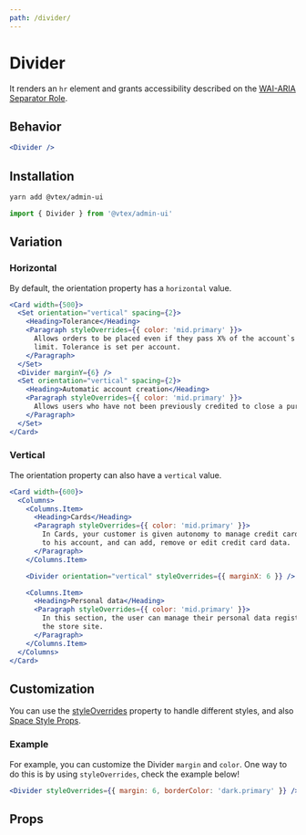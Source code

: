 ```yaml
---
path: /divider/
---
```


# Divider

It renders an `hr` element and grants accessibility described on the [WAI-ARIA Separator Role](https://www.w3.org/TR/wai-aria-1.1/#separator).

## Behavior

```jsx
<Divider />
```

## Installation

```sh isStatic
yarn add @vtex/admin-ui
```

```jsx isStatic
import { Divider } from '@vtex/admin-ui'
```

## Variation

### Horizontal

By default, the orientation property has a `horizontal` value.

```jsx
<Card width={500}>
  <Set orientation="vertical" spacing={2}>
    <Heading>Tolerance</Heading>
    <Paragraph styleOverrides={{ color: 'mid.primary' }}>
      Allows orders to be placed even if they pass X% of the account`s credit
      limit. Tolerance is set per account.
    </Paragraph>
  </Set>
  <Divider marginY={6} />
  <Set orientation="vertical" spacing={2}>
    <Heading>Automatic account creation</Heading>
    <Paragraph styleOverrides={{ color: 'mid.primary' }}>
      Allows users who have not been previously credited to close a purchase.
    </Paragraph>
  </Set>
</Card>
```

### Vertical

The orientation property can also have a `vertical` value.

```jsx
<Card width={600}>
  <Columns>
    <Columns.Item>
      <Heading>Cards</Heading>
      <Paragraph styleOverrides={{ color: 'mid.primary' }}>
        In Cards, your customer is given autonomy to manage credit cards related
        to his account, and can add, remove or edit credit card data.
      </Paragraph>
    </Columns.Item>

    <Divider orientation="vertical" styleOverrides={{ marginX: 6 }} />

    <Columns.Item>
      <Heading>Personal data</Heading>
      <Paragraph styleOverrides={{ color: 'mid.primary' }}>
        In this section, the user can manage their personal data registered on
        the store site.
      </Paragraph>
    </Columns.Item>
  </Columns>
</Card>
```

## Customization

You can use the [styleOverrides](/theming/inline-styles/#styles--styleoverrides) property to handle different styles, and also [Space Style Props](/theming/css-props/#spacing).

### Example

For example, you can customize the Divider `margin` and `color`. One way to do this is by using `styleOverrides`, check the example below!

```jsx
<Divider styleOverrides={{ margin: 6, borderColor: 'dark.primary' }} />
```

## Props

<proptypes heading="Divider" component="Divider"/>
